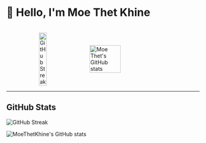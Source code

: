

<!--
**MoeThetKhine/MoeThetKhine** is a ✨ _special_ ✨ repository because its `README.md` (this file) appears on your GitHub profile.

Here are some ideas to get you started:

- 🔭 I’m currently working on ...
- 🌱 I’m currently learning ...
- 👯 I’m looking to collaborate on ...
- 🤔 I’m looking for help with ...
- 💬 Ask me about ...
- 📫 How to reach me: ...
- 😄 Pronouns: ...
- ⚡ Fun fact: ...


<div style="display: flex; justify-content: center; align-items: center; max-width: 1000px; margin: 0 auto; gap: 20px;">
    <a href="https://git.io/streak-stats">
        <img src="https://streak-stats.demolab.com/?user=MoeThetKhine&theme=dark" alt="GitHub Streak" style="width: 42%;" />
    </a>
    <img src="https://github-readme-stats.vercel.app/api?username=MoeThetKhine&show_icons=true&theme=radical" style="width: 40%" alt="Moe Thet's GitHub stats" />

    
</div>

<hr />-->
# 👋 Hello, I'm Moe Thet Khine

<br />

<div style="display: flex; justify-content: center; align-items: center; max-width: 1000px; margin: 0 auto; gap: 20px;">
    <a href="https://git.io/streak-stats">
        <img src="https://streak-stats.demolab.com/?user=Moe Thet Khine&theme=dark" alt="GitHub Streak" style="width: 42%;" />
    </a>
    <img src="https://github-readme-stats.vercel.app/api?username=Moe Thet Khine&show_icons=true&theme=radical" style="width: 40%" alt="Moe Thet's GitHub stats" />
</div>

<hr />

## GitHub Stats
![GitHub Streak](https://streak-stats.demolab.com?user=MoeThetKhine&theme=dark&date_format=j%20M%5B%20Y%5D&start_date=2024-11-01)

![MoeThetKhine's GitHub stats](https://github-readme-stats.vercel.app/api?username=MoeThetKhine&show_icons=true&count_private=true&hide=contribs&theme=dark)

